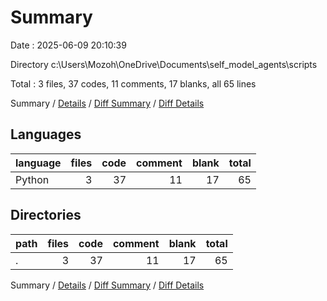 # Summary

Date : 2025-06-09 20:10:39

Directory c:\\Users\\Mozoh\\OneDrive\\Documents\\self_model_agents\\scripts

Total : 3 files,  37 codes, 11 comments, 17 blanks, all 65 lines

Summary / [Details](details.md) / [Diff Summary](diff.md) / [Diff Details](diff-details.md)

## Languages
| language | files | code | comment | blank | total |
| :--- | ---: | ---: | ---: | ---: | ---: |
| Python | 3 | 37 | 11 | 17 | 65 |

## Directories
| path | files | code | comment | blank | total |
| :--- | ---: | ---: | ---: | ---: | ---: |
| . | 3 | 37 | 11 | 17 | 65 |

Summary / [Details](details.md) / [Diff Summary](diff.md) / [Diff Details](diff-details.md)
